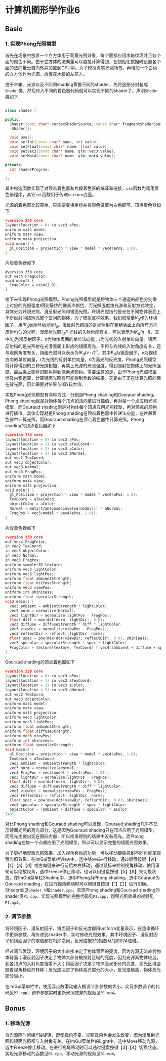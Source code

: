 # 计算机图形学作业6

## Basic

### 1. 实现Phong光照模型

首先在场景中放置一个立方体用于观察光照效果，每个面都应用木箱纹理并且各个面的颜色不同。由于立方体的法向量可以直接计算得到，在初始化数据时设置各个面的法向量垂直向外并加载到GPU中。为了模拟真实光照场景，再增加一个白色的立方体作为光源，放置在木箱的左前方。

由于木箱、光源以及不同的shading需要不同的shader，先将这部分封装成`Shader`类，然后传入不同的着色器代码就可以实现不同的shader了。声明`Shader`类如下

```c++

class Shader {

public:
  Shader(const char* vertexShaderSource, const char* fragmentShaderSource);
  ~Shader();

  void use();
  void setInt(const char* name, int value);
  void setFloat(const char* name, float value);
  void setVec3(const char* name, glm::vec3 value);
  void setMat4(const char* name, glm::mat4 value);

private:
  int shaderProgram;

};
```

其中构造函数实现了对顶点着色器和片段着色器的编译和链接，`use`函数为调用着色器程序，其它`set`函数用于传递`uniform`变量。

光源的着色器比较简单，只需要变换坐标并将颜色设置为白色即可。顶点着色器如下

```c++
#version 330 core
layout(location = 0) in vec3 aPos;
uniform mat4 model;
uniform mat4 view;
uniform mat4 projection;
void main() {
  gl_Position = projection * view * model * vec4(aPos, 1.0);
}
```

片段着色器如下

```
#version 330 core
out vec4 FragColor;
void main() {
  FragColor = vec4(1.0);
}
```

接下来实现Phong光照模型。Phong光照模型就是将物体三个通道的颜色分别乘上对应的光照强度$I$得到最终的像素点颜色，而光照强度由光源和反射方式决定，具体分为环境光照、漫反射光照和镜面光照。环境光照指的是光在不同物体表面上不断反射间接照亮整个空间的物体，为了模拟这种效果，我们取常量$K_a$作为环境因子，用$IK_a$表示环境光照$I_a$。漫反射光照指的是光照射在粗糙表面上向所有方向反射均匀的光照，漫反射光照$I_d$与光线的入射角度有关，可以表示为$IK_d(n·l)$，其中$K_d$为漫反射因子，$n$为物体表面的单位法向量，$l$为光线的入射单位向量。镜面反射指的是光照射在光滑表面上形成的镜面高光，不但与光线的入射角度有关，还与观察角度有关，镜面光照可以表示为$IK_d(v·r)^n$，其中$K_d$为镜面因子，$v$为视线方向的单位向量，$r$为光线的反射单位向量，$n$为高光的反光度。Phong光照模型将计算得到的三种光照相加，再乘上光源的光照强度，得到照射在物体上的光照强度，最后乘上物体的颜色得到像素点颜色。需要注意的是，由于Phong光照模型涉及内积运算，计算镜面光照有可能得到负数的结果，这是由于正在计算光照的面在背光面，因此需要对结果与0取较大值。

实现Phong光照模型有两种方式，分别是Phong shading和Gouraud shading。Phong shading就是对物体每个顶点的法向量进行插值，再对每一个点应用光照模型，而Gouraud shading则是对物体每个顶点应用光照模型，再对顶点的颜色进行插值。具体实现就是Phong shading在顶点着色器中传递法向量，在片段着色器中计算光照，而Gouraud shading在顶点着色器中计算光照。Phong shading的顶点着色器如下

```c++
#version 330 core
layout(location = 0) in vec3 aPos;
layout(location = 1) in vec2 aTexCoord;
layout(location = 2) in vec3 aColor;
layout(location = 3) in vec3 aNormal;
out vec2 TexCoord;
out vec3 objectColor;
out vec3 Normal;
out vec3 FragPos;
uniform mat4 model;
uniform mat4 view;
uniform mat4 projection;
void main() {
  gl_Position = projection * view * model * vec4(aPos, 1.0);
  TexCoord = aTexCoord;
  objectColor = aColor;
  Normal = mat3(transpose(inverse(model))) * aNormal;
  FragPos = vec3(model * vec4(aPos, 1.0));
}
```

片段着色器如下

```c++
#version 330 core
out vec4 FragColor;
in vec2 TexCoord;
in vec3 objectColor;
in vec3 Normal;
in vec3 FragPos;
uniform sampler2D texture;
uniform vec3 lightColor;
uniform vec3 lightPos;
uniform float ambientStrength;
uniform float diffuseStrength;
uniform vec3 viewPos;
uniform int shininess;
uniform float specularStrength;
void main() {
  vec3 ambient = ambientStrength * lightColor;
  vec3 norm = normalize(Normal);
  vec3 lightDir = normalize(lightPos - FragPos);
  float diff = max(dot(norm, lightDir), 0.0);
  vec3 diffuse = diffuseStrength * diff * lightColor;
  vec3 viewDir = normalize(viewPos - FragPos);
  vec3 reflectDir = reflect(-lightDir, norm);
  float spec = pow(max(dot(viewDir, reflectDir), 0.0), shininess);
  vec3 specular = specularStrength * spec * lightColor;
  FragColor = texture(texture, TexCoord) * vec4((ambient + diffuse + specular) * objectColor, 1.0f);
}
```

Gouraud shading的顶点着色器如下

```c++
#version 330 core
layout(location = 0) in vec3 aPos;
layout(location = 1) in vec2 aTexCoord;
layout(location = 2) in vec3 aColor;
layout(location = 3) in vec3 aNormal;
out vec2 TexCoord;
out vec3 objectColor;
uniform mat4 model;
uniform mat4 view;
uniform mat4 projection;
uniform vec3 lightColor;
uniform vec3 lightPos;
uniform float ambientStrength;
uniform float diffuseStrength;
uniform vec3 viewPos;
uniform int shininess;
uniform float specularStrength;
void main() {
  gl_Position = projection * view * model * vec4(aPos, 1.0);
  TexCoord = aTexCoord;
  vec3 ambient = ambientStrength * lightColor;
  vec3 norm = normalize(aNormal);
  vec3 FragPos = vec3(model * vec4(aPos, 1.0));
  vec3 lightDir = normalize(lightPos - FragPos);
  float diff = max(dot(norm, lightDir), 0.0);
  vec3 diffuse = diffuseStrength * diff * lightColor;
  vec3 viewDir = normalize(viewPos - FragPos);
  vec3 reflectDir = reflect(-lightDir, norm);
  float spec = pow(max(dot(viewDir, reflectDir), 0.0), shininess);
  vec3 specular = specularStrength * spec * lightColor;
  objectColor = (ambient + diffuse + specular) * aColor;
}\0";
```

对比Phong shading和Gouraud shading可以发现，Gouraud shading几乎不显示镜面光照的高光部分，这是因为Gouraud shading只在顶点应用了光照模型，而高光主要出现在图形内部，所以插值得到的结果中没有高光。而Phong shading在每一个点都应用了光照模型，所以可以显示完整的镜面光照效果。

为了更好地观察光照效果，加入视角移动的功能，可以移动摄像机到不同角度来观察光照效果。在ImGui菜单栏View中，选中Move进行移动，通过键盘按键【w】【s】【a】【d】或方向键来进行前后左右移动，通过鼠标来控制视角移动，使用滚轮可以缩放视角，选中Freeze停止移动，也可以用键盘按键【5】【6】来切换状态。在ImGui菜单栏Shading中，选中Phong为Phong shading，选中Gouraud为Gouraud shading，在进行视角移动时可以用键盘按键【1】【2】进行切换。Shader类见`Shader.h`和`Shader.cpp`，实现Phong shading和Gouraud shading的shader见`P1.cpp`，实现光照模型的完整代码见`P2.cpp`，观察光照效果的视频见`P1.mp4`。



### 2. 调节参数

将环境因子、漫反射因子、镜面因子和反光度都用uniform变量表示，在渲染循环中更新参数，再传递到shader中，实时修改光照效果。其中环境因子、漫反射因子和镜面因子的取值都在0到1之间，反光度按2的指数从1到1024递增。

经过调节发现，环境因子的大小直接决定了物体背面的亮度，因为光源无法直射物体背面；漫反射因子决定了物体大部分被照射区域的亮度，因为光源离物体较远，到各顶点的入射角度相差不大；镜面因子决定了物体高光部分的亮度，高光区域会随着视角移动而转移；反光度决定了物体高光部分的大小，反光度越高，物体高光部分越小。

在ImGui菜单栏中，使用浮点数滑动输入框调节各参数的大小，实现参数调节的代码见`P2.cpp`，调节参数实时更新光照效果的视频见`P1.mp4`。



## Bonus

### 1. 移动光源

将光源随时间绕Y轴旋转，即使视角不变，光照效果也会发生改变，因为漫反射光照和镜面光照都与入射角有关。在ImGui菜单栏的Light中，选中Move移动光源，选中Freeze停止移动，在进行视角移动时可以通过键盘按键【3】【4】切换状态。实现光源移动的函数见`B1.cpp`，移动光源的视频见`B1.mp4`。


